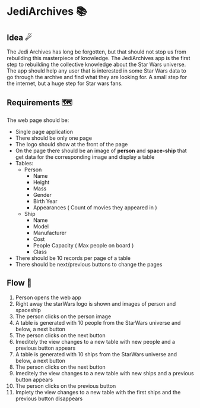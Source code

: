 # JediArchives 📚
## Idea ☄
The Jedi Archives has long be forgotten, but that should not stop us from rebuilding this masterpiece of knowledge. The JediArchives app is the first step to rebuilding the collective knowledge about the Star Wars universe. The app should help any user that is interested in some Star Wars data to go through the archive and find what they are looking for. A small step for the internet, but a huge step for Star wars fans.
## Requirements 🗺
The web page should be:
* Single page application
* There should be only one page
* The logo should show at the front of the page
* On the page there should be an image of **person** and **space-ship** that get data for the corresponding image and display a table
* Tables:
  * Person
    * Name
    * Height
    * Mass
    * Gender
    * Birth Year
    * Appearances ( Count of movies they appeared in )
  * Ship
    * Name
    * Model
    * Manufacturer
    * Cost
    * People Capacity ( Max people on board )
    * Class
* There should be 10 records per page of a table
* There should be next/previous buttons to change the pages
## Flow 🌈
1. Person opens the web app
2. Right away the starWars logo is shown and images of person and spaceship
3. The person clicks on the person image
4. A table is generated with 10 people from the StarWars universe and below, a next button
5. The person clicks on the next button
6. Imeditely the view changes to a new table with new people and a previous button appears
7. A table is generated with 10 ships from the StarWars universe and below, a next button
8. The person clicks on the next button
9. Imeditely the view changes to a new table with new ships and a previous button appears
10. The person clicks on the previous button
11. Impiety the view changes to a new table with the first ships and the previous button disappears
